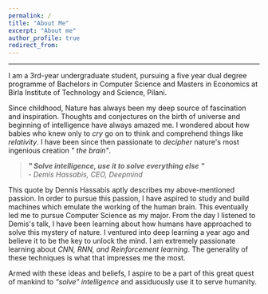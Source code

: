 ```yaml
---
permalink: /
title: "About Me"
excerpt: "About me"
author_profile: true
redirect_from: 
---
```

***
I am a 3rd-year undergraduate student, pursuing a five year dual degree programme of Bachelors in Computer Science and Masters in Economics at Birla Institute of Technology and Science, Pilani.

Since childhood, Nature has always been my deep source of fascination and inspiration. Thoughts and conjectures on the birth of universe and beginning of intelligence have always amazed me. I wondered about how babies who knew only to _cry_ go on to think and comprehend things like _relativity_. I have been since then passionate to _decipher_ nature's most ingenious creation _" the brain"_. 

> **_" Solve intelligence, use it to solve everything else "_** <br>
>  _-  Demis Hassabis, CEO, Deepmind_<br>

This quote by Dennis Hassabis aptly describes my above-mentioned passion. In order to pursue this passion, I have aspired to study and build machines which emulate the working of the human brain.  This eventually led me to pursue Computer Science as my major.  From the day I listened to Demis's talk, I have been learning about how humans have approached to solve this mystery of nature. I ventured into deep learning a year ago and believe it to be the key to unlock the mind. I am extremely passionate learning about _CNN, RNN, and Reinforcement learning_. The generality of these techniques is what that impresses me the most.

Armed with these ideas and beliefs, I aspire to be a part of this great quest of mankind to _“solve” intelligence_ and assiduously use it to serve humanity.


